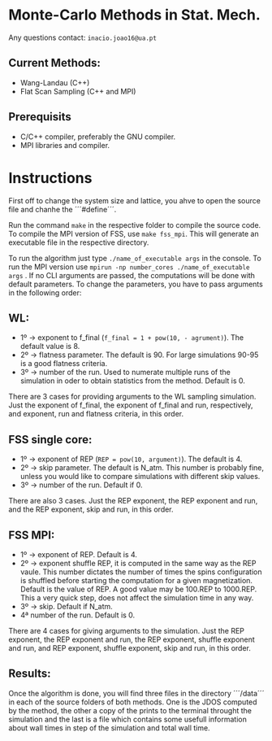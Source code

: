 # Monte-Carlo Methods in Stat. Mech.

Any questions contact: ```inacio.joao16@ua.pt```

## Current Methods:
 * Wang-Landau (C++)
 * Flat Scan Sampling (C++ and MPI)

## Prerequisits
 * C/C++ compiler, preferably the GNU compiler. 
 * MPI libraries and compiler. 

# Instructions

First off to change the system size and lattice, you ahve to open the source file and chanhe the ´´´#define´´´.

Run the command ```make``` in the respective folder to compile the source code. To compile the MPI version of FSS, use ```make fss_mpi```. This will generate an executable file in the respective directory. 

To run the algorithm just type ```./name_of_executable args``` in the console. To run the MPI version use ```mpirun -np number_cores ./name_of_executable args``` . If no CLI arguments are passed, the computations will be done with default parameters. To change the parameters, you have to pass arguments in the following order:

## WL:
  * 1º -> exponent to f_final (```f_final = 1 + pow(10, - agrument)```). The default value is 8.
  * 2º -> flatness parameter. The default is 90. For large simulations 90-95 is a good flatness criteria. 
  * 3º -> number of the run. Used to numerate multiple runs of the simulation in oder to obtain statistics from the method. Default is 0. 
	
There are 3 cases for providing arguments to the WL sampling simulation. Just the exponent of f_final, the exponent of f_final and run, respectively, and exponent, run and flatness criteria, in this order.

## FSS single core:
  * 1º -> exponent of REP (```REP = pow(10, argument)```). The default is 4.
  * 2º -> skip parameter. The default is N_atm. This number is probably fine, unless you would like to compare simulations with different skip values. 
  * 3º -> number of the run. Default if 0.
	
There are also 3 cases. Just the REP exponent, the REP exponent and run, and the REP exponent, skip and run, in this order.

## FSS MPI:
  * 1º -> exponent of REP. Default is 4.
  * 2º -> exponent shuffle REP, it is computed in the same way as the REP vaule. This number dictates the number of times the spins configuration is shuffled before starting the computation for a given magnetization. Default is the value of REP. A good value may be 100.REP to 1000.REP. This a very quick step, does not affect the simulation time in any way.
  * 3º -> skip. Default if N_atm.
  * 4ª number of the run. Default is 0.

There are 4 cases for giving arguments to the simulation. Just the REP exponent, the REP exponent and run, the REP exponent, shuffle exponent and run, and REP exponent, shuffle exponent, skip and run, in this order. 

## Results:

Once the algorithm is done, you will find three files in the directory ´´´/data´´´ in each of the source folders of both methods. One is the JDOS computed by the method, the other a copy of the prints to the terminal throught the simulation and the last is a file which contains some usefull information about wall times in step of the simulation and total wall time. 




		

